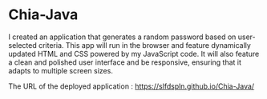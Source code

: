 # Chia-Java
I created an application that generates a random password based on user-selected criteria.
This app will run in the browser and feature dynamically updated HTML and CSS powered by my JavaScript code. 
 It will also feature a clean and polished user interface and be responsive, ensuring that it adapts to multiple screen sizes.


The URL of the deployed application : https://slfdspln.github.io/Chia-Java/


